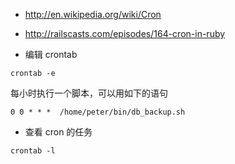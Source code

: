 - <http://en.wikipedia.org/wiki/Cron>
- <http://railscasts.com/episodes/164-cron-in-ruby>

- 编辑 crontab

~~~
crontab -e
~~~

每小时执行一个脚本，可以用如下的语句

~~~
0 0 * * *  /home/peter/bin/db_backup.sh
~~~

- 查看 cron 的任务

~~~
crontab -l
~~~